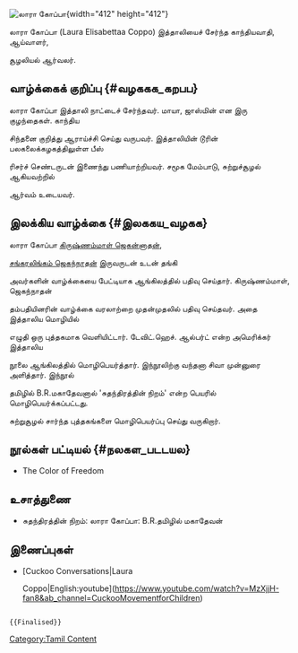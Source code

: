 ![லாரா கோப்பா](லாரா_கோப்பா.png "லாரா கோப்பா"){width="412" height="412"}
லாரா கோப்பா (Laura Elisabettaa Coppo) இத்தாலியைச் சேர்ந்த காந்தியவாதி, ஆய்வாளர்,
சூழலியல் ஆர்வலர்.

## வாழ்க்கைக் குறிப்பு {#வழககக_கறபப}

லாரா கோப்பா இத்தாலி நாட்டைச் சேர்ந்தவர். மாயா, ஜாஸ்மின் என இரு குழந்தைகள். காந்திய
சிந்தனை குறித்து ஆராய்ச்சி செய்து வருபவர். இத்தாலியின் டூரின் பலகலைக்கழகத்திலுள்ள பீஸ்
ரிசர்ச் செண்டருடன் இணைந்து பணியாற்றியவர். சமூக மேம்பாடு, சுற்றுச்சூழல் ஆகியவற்றில்
ஆர்வம் உடையவர்.

## இலக்கிய வாழ்க்கை {#இலககய_வழகக}

லாரா கோப்பா [கிருஷ்ணம்மாள் ஜெகன்னாதன்](கிருஷ்ணம்மாள்_ஜெகந்நாதன் "wikilink"),
[சங்கரலிங்கம் ஜெகந்நாதன்](சங்கரலிங்கம்_ஜெகந்நாதன் "wikilink") இருவருடன் உடன் தங்கி
அவர்களின் வாழ்க்கையை பேட்டியாக ஆங்கிலத்தில் பதிவு செய்தார். கிருஷ்ணம்மாள், ஜெகந்நாதன்
தம்பதியினரின் வாழ்க்கை வரலாற்றை முதன்முதலில் பதிவு செய்தவர். அதை இத்தாலிய மொழியில்
எழுதி ஒரு புத்தகமாக வெளியிட்டார். டேவிட்.ஹெச். ஆல்பர்ட் என்ற அமெரிக்கர் இத்தாலிய
நூலை ஆங்கிலத்தில் மொழிபெயர்த்தார். இந்நூலிற்கு வந்தனா சிவா முன்னுரை அளித்தார். இந்நூல்
தமிழில் B.R.மகாதேவனால் 'சுதந்திரத்தின் நிறம்' என்ற பெயரில் மொழிபெயர்க்கப்பட்டது.
சுற்றுசூழல் சார்ந்த புத்தகங்களை மொழிபெயர்ப்பு செய்து வருகிறார்.

## நூல்கள் பட்டியல் {#நலகள_படடயல}

-   The Color of Freedom

## உசாத்துணை

-   சுதந்திரத்தின் நிறம்: லாரா கோப்பா: B.R.தமிழில் மகாதேவன்

## இணைப்புகள்

-   [Cuckoo Conversations\|Laura
    Coppo\|English:youtube](https://www.youtube.com/watch?v=MzXjjH-fan8&ab_channel=CuckooMovementforChildren)

```{=mediawiki}
{{Finalised}}
```
[Category:Tamil Content](Category:Tamil_Content "wikilink")
